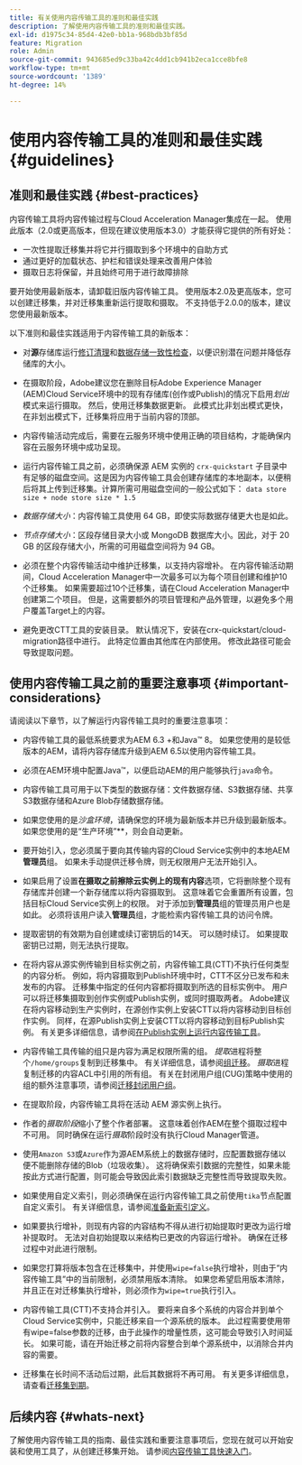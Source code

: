 ```yaml
---
title: 有关使用内容传输工具的准则和最佳实践
description: 了解使用内容传输工具的准则和最佳实践。
exl-id: d1975c34-85d4-42e0-bb1a-968bdb3bf85d
feature: Migration
role: Admin
source-git-commit: 943685ed9c33ba42c4dd1cb941b2eca1cce8bfe8
workflow-type: tm+mt
source-wordcount: '1389'
ht-degree: 14%

---
```



# 使用内容传输工具的准则和最佳实践 {#guidelines}

## 准则和最佳实践 {#best-practices}

<!-- Alexandru: hiding for now

>[!CONTEXTUALHELP]
>id="aemcloud_ctt_guidelines"
>title="Guidelines and Best Practices"
>abstract="Review guidelines and best practices to use the Content Transfer tool including revision cleanup tasks, Disk space considerations and more."
>additional-url="https://experienceleague.adobe.com/docs/experience-manager-cloud-service/content/migration-journey/cloud-migration/content-transfer-tool/getting-started-content-transfer-tool.html?lang=zh-Hans" text="Important Considerations for using Content Transfer Tool"
>additional-url="https://experienceleague.adobe.com/docs/experience-manager-cloud-service/content/migration-journey/cloud-migration/content-transfer-tool/group-migration.md#important-considerations" text="Important Considerations when Migrating Groups" 

-->

内容传输工具将内容传输过程与Cloud Acceleration Manager集成在一起。 使用此版本（2.0或更高版本，但现在建议使用版本3.0）才能获得它提供的所有好处：

* 一次性提取迁移集并将它并行摄取到多个环境中的自助方式
* 通过更好的加载状态、护栏和错误处理来改善用户体验
* 摄取日志将保留，并且始终可用于进行故障排除

要开始使用最新版本，请卸载旧版内容传输工具。 使用版本2.0及更高版本，您可以创建迁移集，并对迁移集重新运行提取和摄取。
不支持低于2.0.0的版本，建议您使用最新版本。

以下准则和最佳实践适用于内容传输工具的新版本：

* 对&#x200B;**源**&#x200B;存储库运行[修订清理](https://experienceleague.adobe.com/docs/experience-manager-65/deploying/deploying/revision-cleanup.html?lang=zh-Hans)和[数据存储一致性检查](https://experienceleague.adobe.com/docs/experience-cloud-kcs/kbarticles/KA-16550.html?lang=zh-Hans)，以便识别潜在问题并降低存储库的大小。

* 在摄取阶段，Adobe建议您在删除目标Adobe Experience Manager (AEM)Cloud Service环境中的现有存储库(创作或Publish)的情况下启用&#x200B;*划出*&#x200B;模式来运行摄取。 然后，使用迁移集数据更新。 此模式比非划出模式更快，在非划出模式下，迁移集将应用于当前内容的顶部。

* 内容传输活动完成后，需要在云服务环境中使用正确的项目结构，才能确保内容在云服务环境中成功呈现。

* 运行内容传输工具之前，必须确保源 AEM 实例的 `crx-quickstart` 子目录中有足够的磁盘空间。这是因为内容传输工具会创建存储库的本地副本，以便稍后将其上传到迁移集。计算所需可用磁盘空间的一般公式如下：
  `data store size + node store size * 1.5`

* *数据存储大小*：内容传输工具使用 64 GB，即使实际数据存储更大也是如此。
* *节点存储大小*：区段存储目录大小或 MongoDB 数据库大小。因此，对于 20 GB 的区段存储大小，所需的可用磁盘空间将为 94 GB。

* 必须在整个内容传输活动中维护迁移集，以支持内容增补。 在内容传输活动期间，Cloud Acceleration Manager中一次最多可以为每个项目创建和维护10个迁移集。 如果需要超过10个迁移集，请在Cloud Acceleration Manager中创建第二个项目。 但是，这需要额外的项目管理和产品外管理，以避免多个用户覆盖Target上的内容。

* 避免更改CTT工具的安装目录。 默认情况下，安装在crx-quickstart/cloud-migration路径中进行。 此特定位置由其他库在内部使用。 修改此路径可能会导致提取问题。

## 使用内容传输工具之前的重要注意事项 {#important-considerations}

请阅读以下章节，以了解运行内容传输工具时的重要注意事项：

* 内容传输工具的最低系统要求为AEM 6.3 +和Java™ 8。 如果您使用的是较低版本的AEM，请将内容存储库升级到AEM 6.5以使用内容传输工具。

* 必须在AEM环境中配置Java™，以便启动AEM的用户能够执行`java`命令。

* 内容传输工具可用于以下类型的数据存储：文件数据存储、S3数据存储、共享S3数据存储和Azure Blob存储数据存储。

* 如果您使用的是&#x200B;*沙盒环境*，请确保您的环境为最新版本并已升级到最新版本。 如果您使用的是“生产环境”**，则会自动更新。

* 要开始引入，您必须属于要向其传输内容的Cloud Service实例中的本地AEM **管理员**&#x200B;组。 如果未手动提供迁移令牌，则无权限用户无法开始引入。

* 如果启用了设置&#x200B;**在摄取之前擦除云实例上的现有内容**&#x200B;选项，它将删除整个现有存储库并创建一个新存储库以将内容摄取到。 这意味着它会重置所有设置，包括目标Cloud Service实例上的权限。 对于添加到&#x200B;**管理员**&#x200B;组的管理员用户也是如此。 必须将该用户读入&#x200B;**管理员**&#x200B;组，才能检索内容传输工具的访问令牌。

* 提取密钥的有效期为自创建或续订密钥后的14天。 可以随时续订。 如果提取密钥已过期，则无法执行提取。

* 在将内容从源实例传输到目标实例之前，内容传输工具(CTT)不执行任何类型的内容分析。 例如，将内容摄取到Publish环境中时，CTT不区分已发布和未发布的内容。 迁移集中指定的任何内容都将摄取到所选的目标实例中。 用户可以将迁移集摄取到创作实例或Publish实例，或同时摄取两者。 Adobe建议在将内容移动到生产实例时，在源创作实例上安装CTT以将内容移动到目标创作实例。 同样，在源Publish实例上安装CTT以将内容移动到目标Publish实例。 有关更多详细信息，请参阅[在Publish实例上运行内容传输工具](https://experienceleague.adobe.com/docs/experience-manager-cloud-service/content/migration-journey/cloud-migration/content-transfer-tool/getting-started-content-transfer-tool.html?lang=zh-Hans#running-tool)。

* 内容传输工具传输的组只是内容为满足权限所需的组。 _提取_&#x200B;进程将整个`/home/groups`复制到迁移集中。 有关详细信息，请参阅[组迁移](/help/journey-migration/content-transfer-tool/using-content-transfer-tool/group-migration.md)。 _摄取_&#x200B;进程复制迁移的内容ACL中引用的所有组。 有关在封闭用户组(CUG)策略中使用的组的额外注意事项，请参阅[迁移封闭用户组](/help/journey-migration/content-transfer-tool/using-content-transfer-tool/closed-user-groups-migration.md)。

* 在提取阶段，内容传输工具将在活动 AEM 源实例上执行。

* 作者的&#x200B;*摄取阶段*&#x200B;缩小了整个作者部署。 这意味着创作AEM在整个摄取过程中不可用。 同时确保在运行&#x200B;*摄取*&#x200B;阶段时没有执行Cloud Manager管道。

* 使用`Amazon S3`或`Azure`作为源AEM系统上的数据存储时，应配置数据存储以便不能删除存储的Blob（垃圾收集）。 这将确保索引数据的完整性，如果未能按此方式进行配置，则可能会导致因此索引数据缺乏完整性而导致提取失败。

* 如果使用自定义索引，则必须确保在运行内容传输工具之前使用`tika`节点配置自定义索引。 有关详细信息，请参阅[准备新索引定义](https://experienceleague.adobe.com/docs/experience-manager-cloud-service/content/operations/indexing.html?lang=zh-Hans#preparing-the-new-index-definition)。

* 如果要执行增补，则现有内容的内容结构不得从进行初始提取时更改为运行增补提取时。 无法对自初始提取以来结构已更改的内容运行增补。 确保在迁移过程中对此进行限制。

* 如果您打算将版本包含在迁移集中，并使用`wipe=false`执行增补，则由于“内容传输工具”中的当前限制，必须禁用版本清除。 如果您希望启用版本清除，并且正在对迁移集执行增补，则必须作为`wipe=true`执行引入。

* 内容传输工具(CTT)不支持合并引入。 要将来自多个系统的内容合并到单个Cloud Service实例中，只能迁移来自一个源系统的版本。 此过程需要使用带有wipe=false参数的迁移，由于此操作的增量性质，这可能会导致引入时间延长。 如果可能，请在开始迁移之前将内容整合到单个源系统中，以消除合并内容的需要。

* 迁移集在长时间不活动后过期，此后其数据将不再可用。 有关更多详细信息，请查看[迁移集到期](https://experienceleague.adobe.com/docs/experience-manager-cloud-service/content/migration-journey/cloud-migration/content-transfer-tool/overview-content-transfer-tool.html?lang=zh-Hans#migration-set-expiry)。

## 后续内容 {#whats-next}

了解使用内容传输工具的指南、最佳实践和重要注意事项后，您现在就可以开始安装和使用工具了，从创建迁移集开始。 请参阅[内容传输工具快速入门](/help/journey-migration/content-transfer-tool/using-content-transfer-tool/getting-started-content-transfer-tool.md)。
